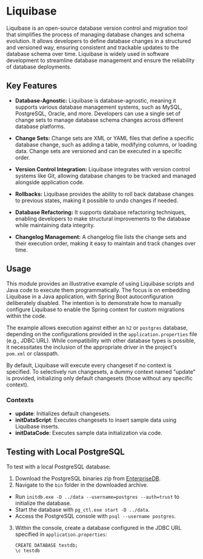 # Liquibase

Liquibase is an open-source database version control and migration tool that simplifies the process of managing database
changes and schema evolution. It allows developers to define database changes in a structured and versioned way,
ensuring consistent and trackable updates to the database schema over time. Liquibase is widely used in software
development to streamline database management and ensure the reliability of database deployments.

## Key Features

- **Database-Agnostic:** Liquibase is database-agnostic, meaning it supports various database management systems, such
  as MySQL, PostgreSQL, Oracle, and more. Developers can use a single set of change sets to manage database schema
  changes across different database platforms.

- **Change Sets:** Change sets are XML or YAML files that define a specific database change, such as adding a table,
  modifying columns, or loading data. Change sets are versioned and can be executed in a specific order.

- **Version Control Integration:** Liquibase integrates with version control systems like Git, allowing database changes
  to be tracked and managed alongside application code.

- **Rollbacks:** Liquibase provides the ability to roll back database changes to previous states, making it possible to
  undo changes if needed.

- **Database Refactoring:** It supports database refactoring techniques, enabling developers to make structural
  improvements to the database while maintaining data integrity.

- **Changelog Management:** A changelog file lists the change sets and their execution order, making it easy to maintain
  and track changes over time.

## Usage

This module provides an illustrative example of using Liquibase scripts and Java code to execute them programmatically.
The focus is on embedding Liquibase in a Java application, with Spring Boot autoconfiguration deliberately disabled. The
intention is to demonstrate how to manually configure Liquibase to enable the Spring context for custom migrations
within the code.

The example allows execution against either an `h2` or `postgres` database, depending on
the configurations provided in the `application.properties` file (e.g., JDBC URL). While compatibility with other
database types is possible, it necessitates the inclusion of the appropriate driver in the project's `pom.xml` or
classpath.

By default, Liquibase will execute every changeset if no context is specified. To selectively run changesets, a dummy
context named "update" is provided, initializing only default changesets (those without any specific context).

### Contexts

- **update**: Initializes default changesets.
- **initDataScript**: Executes changesets to insert sample data using Liquibase inserts.
- **initDataCode**: Executes sample data initialization via code.

## Testing with Local PostgreSQL

To test with a local PostgreSQL database:

1. Download the PostgreSQL binaries zip from [EnterpriseDB](https://www.enterprisedb.com/download-postgresql-binaries).
2. Navigate to the `bin` folder in the downloaded archive.

- Run `initdb.exe -D ../data --username=postgres --auth=trust` to initialize the database.
- Start the database with `pg_ctl.exe start -D ../data`.
- Access the PostgreSQL console with `psql --username postgres`.

3. Within the console, create a database configured in the JDBC URL specified in `application.properties`:

   ```
   CREATE DATABASE testdb;
   \c testdb
   ```
